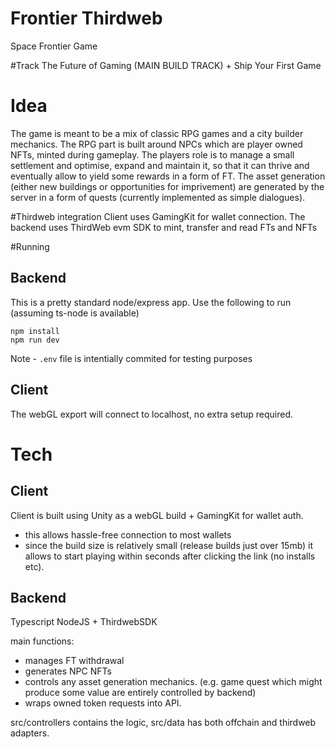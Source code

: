 # Frontier Thirdweb
Space Frontier Game

#Track
The Future of Gaming (MAIN BUILD TRACK) + Ship Your First Game 

# Idea
The game is meant to be a mix of classic RPG games and a city builder mechanics.
The RPG part is built around NPCs which are player owned NFTs, minted during gameplay.
The players role is to manage a small settlement and optimise, expand and maintain it, so that it can thrive and eventually allow to yield some rewards in a form of FT.
The asset generation (either new buildings or opportunities for imprivement) are generated by the server in a form of quests (currently implemented as simple dialogues).

#Thirdweb integration
Client uses GamingKit for wallet connection.
The backend uses ThirdWeb evm SDK to mint, transfer and read FTs and NFTs

#Running
## Backend
This is a pretty standard node/express app. Use the following to run (assuming ts-node is available)
```
npm install
npm run dev
```

Note - `.env` file is intentially commited for testing purposes

## Client
The webGL export will connect to localhost, no extra setup required.

# Tech
## Client
Client is built using Unity as a webGL build + GamingKit for wallet auth.
- this allows hassle-free connection to most wallets
- since the build size is relatively small (release builds just over 15mb) it allows to start playing within seconds after clicking the link (no installs etc).

## Backend
Typescript NodeJS + ThirdwebSDK

main functions:
- manages FT withdrawal
- generates NPC NFTs
- controls any asset generation mechanics. (e.g. game quest which might produce some value are entirely controlled by backend)
- wraps owned token requests into API.

src/controllers contains the logic, 
src/data has both offchain and thirdweb adapters.
